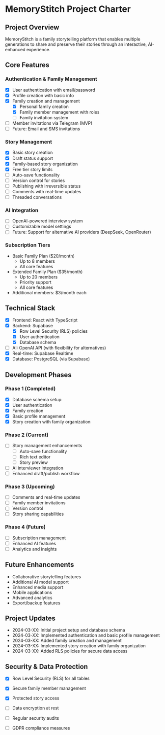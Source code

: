 
# MemoryStitch Project Charter

## Project Overview
MemoryStitch is a family storytelling platform that enables multiple generations to share and preserve their stories through an interactive, AI-enhanced experience.

## Core Features

### Authentication & Family Management
- [x] User authentication with email/password
- [x] Profile creation with basic info
- [x] Family creation and management
  - [x] Personal family creation
  - [x] Family member management with roles
  - [ ] Family invitation system
- [ ] Member invitations via Telegram (MVP)
- [ ] Future: Email and SMS invitations

### Story Management
- [x] Basic story creation
- [x] Draft status support
- [x] Family-based story organization
- [x] Free tier story limits
- [ ] Auto-save functionality
- [ ] Version control for stories
- [ ] Publishing with irreversible status
- [ ] Comments with real-time updates
- [ ] Threaded conversations

### AI Integration
- [ ] OpenAI-powered interview system
- [ ] Customizable model settings
- [ ] Future: Support for alternative AI providers (DeepSeek, OpenRouter)

### Subscription Tiers
- Basic Family Plan ($20/month)
  - Up to 8 members
  - All core features
- Extended Family Plan ($35/month)
  - Up to 20 members
  - Priority support
  - All core features
- Additional members: $3/month each

## Technical Stack
- [x] Frontend: React with TypeScript
- [x] Backend: Supabase
  - [x] Row Level Security (RLS) policies
  - [x] User authentication
  - [x] Database schema
- [ ] AI: OpenAI API (with flexibility for alternatives)
- [x] Real-time: Supabase Realtime
- [x] Database: PostgreSQL (via Supabase)

## Development Phases

### Phase 1 (Completed)
- [x] Database schema setup
- [x] User authentication
- [x] Family creation
- [x] Basic profile management
- [x] Story creation with family organization

### Phase 2 (Current)
- [ ] Story management enhancements
  - [ ] Auto-save functionality
  - [ ] Rich text editor
  - [ ] Story preview
- [ ] AI interviewer integration
- [ ] Enhanced draft/publish workflow

### Phase 3 (Upcoming)
- [ ] Comments and real-time updates
- [ ] Family member invitations
- [ ] Version control
- [ ] Story sharing capabilities

### Phase 4 (Future)
- [ ] Subscription management
- [ ] Enhanced AI features
- [ ] Analytics and insights

## Future Enhancements
- Collaborative storytelling features
- Additional AI model support
- Enhanced media support
- Mobile applications
- Advanced analytics
- Export/backup features

## Project Updates
- 2024-03-XX: Initial project setup and database schema
- 2024-03-XX: Implemented authentication and basic profile management
- 2024-03-XX: Added family creation and management
- 2024-03-XX: Implemented story creation with family organization
- 2024-03-XX: Added RLS policies for secure data access

## Security & Data Protection
- [x] Row Level Security (RLS) for all tables
- [x] Secure family member management
- [x] Protected story access
- [ ] Data encryption at rest
- [ ] Regular security audits
- [ ] GDPR compliance measures

